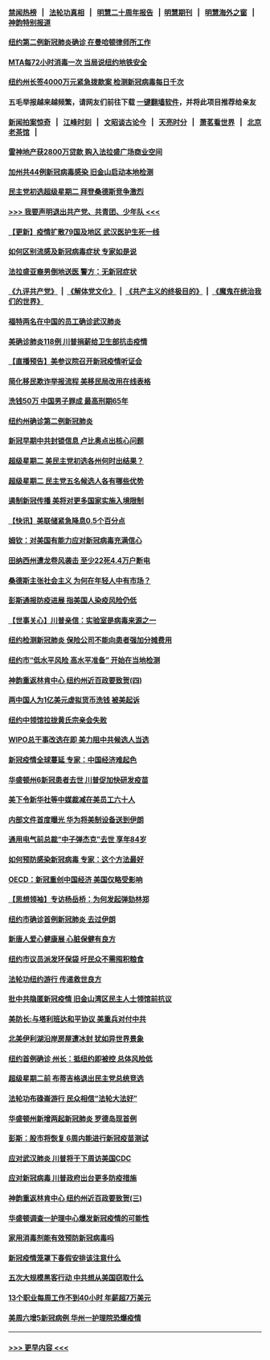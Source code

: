 #### [禁闻热榜](热点新闻.md?=0)  &nbsp;&nbsp;|&nbsp;&nbsp; [法轮功真相](https://github.com/gfw-breaker/truth/blob/master/README.md?=0) &nbsp;&nbsp;|&nbsp;&nbsp; [明慧二十周年报告](https://github.com/gfw-breaker/mh-reports/blob/master/README.md?=0) &nbsp;&nbsp;|&nbsp;&nbsp;[明慧期刊](https://github.com/gfw-breaker/mh-qikan) &nbsp;&nbsp;|&nbsp;&nbsp; [明慧海外之窗](https://github.com/gfw-breaker/mh-news/blob/master/README.md?=0) &nbsp;&nbsp;|&nbsp;&nbsp; [神韵特别报道](https://github.com/gfw-breaker/mh-news/blob/master/shenyun.md?=0)
#### [纽约第二例新冠肺炎确诊  在曼哈顿律师所工作](../pages/nsc412/n11913637.md?t=03041631) 
#### [MTA每72小时消毒一次  当局说纽约地铁安全](../pages/nsc412/n11913629.md?t=03041631) 
#### [纽约州长签4000万元紧急拨款案  检测新冠病毒每日千次](../pages/nsc412/n11913619.md?t=03041631) 
#### 五毛举报越来越频繁，请网友们前往下载 [一键翻墙软件](https://github.com/gfw-breaker/ssr-accounts)，并将此项目推荐给亲友
#### [新闻拍案惊奇](https://github.com/gfw-breaker/banned-news/blob/master/pages/link4.md) &nbsp;&nbsp;|&nbsp;&nbsp; [江峰时刻](https://github.com/gfw-breaker/banned-news/blob/master/pages/link4.md) &nbsp;&nbsp;|&nbsp;&nbsp; [文昭谈古论今](https://github.com/gfw-breaker/banned-news/blob/master/pages/link4.md) &nbsp;&nbsp;|&nbsp;&nbsp; [天亮时分](https://github.com/gfw-breaker/banned-news/blob/master/pages/link4.md) &nbsp;&nbsp;|&nbsp;&nbsp; [萧茗看世界](https://github.com/gfw-breaker/banned-news/blob/master/pages/link4.md) &nbsp;&nbsp;|&nbsp;&nbsp; [北京老茶馆](https://github.com/gfw-breaker/banned-news/blob/master/pages/link4.md) &nbsp;&nbsp;|&nbsp;&nbsp; 
#### [雷神地产获2800万贷款 购入法拉盛广场商业空间](../pages/nsc412/n11913644.md?t=03041631) 
#### [加州共44例新冠病毒感染  旧金山启动本地检测](../pages/nsc412/n11913690.md?t=03041631) 
#### [民主党初选超级星期二 拜登桑德斯竞争激烈](../pages/nsc412/n11913365.md?t=03041631) 
#### [>>> 我要声明退出共产党、共青团、少年队 <<<](https://github.com/begood0513/goodnews/blob/master/quit/letter.md) 
#### [【更新】疫情扩散79国及地区 武汉医护生死一线](../pages/nsc412/n11890652.md?t=03041631) 
#### [如何区别流感及新冠病毒症状 专家如是说](../pages/nsc412/n11913170.md?t=03041631) 
#### [法拉盛亚裔男倒地送医  警方：无新冠症状](../pages/nsc412/n11913197.md?t=03041631) 
#### [《九评共产党》](https://github.com/begood0513/9ping.md/blob/master/README.md) &nbsp;|&nbsp; [《解体党文化》](../../../../jtdwh.md/blob/master/README.md)  &nbsp;|&nbsp; [《共产主义的终极目的》](../../../../gczydzjmd.md/blob/master/README.md) &nbsp;|&nbsp; [《魔鬼在统治我们的世界》](../../../../mgztzwmdsj.md/blob/master/README.md) 
#### [福特两名在中国的员工确诊武汉肺炎](../pages/nsc412/n11913100.md?t=03041631) 
#### [美确诊肺炎118例 川普捐薪给卫生部抗击疫情](../pages/nsc412/n11913080.md?t=03041631) 
#### [【直播预告】美参议院召开新冠疫情听证会](../pages/nsc412/n11913042.md?t=03041631) 
#### [简化移民欺诈举报流程 美移民局改用在线表格](../pages/nsc412/n11913020.md?t=03041631) 
#### [洗钱50万 中国男子罪成 最高刑期65年](../pages/nsc412/n11912754.md?t=03041631) 
#### [纽约州确诊第二例新冠肺炎](../pages/nsc412/n11912735.md?t=03041631) 
#### [新冠早期中共封锁信息 卢比奥点出核心问题](../pages/nsc412/n11912630.md?t=03041631) 
#### [超级星期二 美民主党初选各州何时出结果？](../pages/nsc412/n11912565.md?t=03041631) 
#### [超级星期二 民主党五名候选人各有哪些优势](../pages/nsc412/n11912510.md?t=03041631) 
#### [遏制新冠传播 美将对更多国家实施入境限制](../pages/nsc412/n11912521.md?t=03041631) 
#### [【快讯】美联储紧急降息0.5个百分点](../pages/nsc412/n11912406.md?t=03041631) 
#### [姆钦：对美国有能力应对新冠病毒充满信心](../pages/nsc412/n11912446.md?t=03041631) 
#### [田纳西州遭龙卷风袭击 至少22死4.4万户断电](../pages/nsc412/n11912066.md?t=03041631) 
#### [桑德斯主张社会主义 为何在年轻人中有市场？](../pages/nsc412/n11911086.md?t=03041631) 
#### [彭斯通报防疫进展 指美国人染疫风险仍低](../pages/nsc412/n11910872.md?t=03041631) 
#### [【世事关心】川普亲信：实验室是病毒来源之一](../pages/nsc412/n11910876.md?t=03041631) 
#### [纽约检测新冠肺炎  保险公司不能向患者强加分摊费用](../pages/nsc412/n11911167.md?t=03041631) 
#### [纽约市“低水平风险 高水平准备” 开始在当地检测](../pages/nsc412/n11911154.md?t=03041631) 
#### [神韵重返林肯中心 纽约州近百政要致贺(四)](../pages/nsc412/n11908757.md?t=03041631) 
#### [两中国人为1亿美元虚拟货币洗钱 被美起诉](../pages/nsc412/n11910880.md?t=03041631) 
#### [纽约中领馆拉拢黄氏宗亲会失败](../pages/nsc412/n11910480.md?t=03041631) 
#### [WIPO总干事改选在即 美力阻中共候选人当选](../pages/nsc412/n11910464.md?t=03041631) 
#### [新冠疫情全球蔓延 专家：中国经济难起色](../pages/nsc412/n11910439.md?t=03041631) 
#### [华盛顿州6新冠患者去世 川普促加快研发疫苗](../pages/nsc412/n11910399.md?t=03041631) 
#### [美下令新华社等中媒裁减在美员工六十人](../pages/nsc412/n11910256.md?t=03041631) 
#### [内部文件首度曝光 华为将美制设备送到伊朗](../pages/nsc412/n11910211.md?t=03041631) 
#### [通用电气前总裁“中子弹杰克”去世 享年84岁](../pages/nsc412/n11910095.md?t=03041631) 
#### [如何预防感染新冠病毒 专家：这个方法最好](../pages/nsc412/n11909928.md?t=03041631) 
#### [OECD：新冠重创中国经济 美国仅略受影响](../pages/nsc412/n11910023.md?t=03041631) 
#### [【思想领袖】专访杨岳桥：为何发起弹劾林郑](../pages/nsc412/n11810919.md?t=03041631) 
#### [纽约市确诊首例新冠肺炎  去过伊朗](../pages/nsc412/n11908737.md?t=03041631) 
#### [新唐人爱心健康展  心脏保健有良方](../pages/nsc412/n11908619.md?t=03041631) 
#### [纽约市议员派发环保袋  吁民众不需囤积粮食](../pages/nsc412/n11908742.md?t=03041631) 
#### [法轮功纽约游行 传递救世良方](../pages/nsc412/n11907831.md?t=03041631) 
#### [批中共隐匿新冠疫情  旧金山湾区民主人士领馆前抗议](../pages/nsc412/n11908761.md?t=03041631) 
#### [美防长:与塔利班达和平协议 美重兵对付中共](../pages/nsc412/n11908366.md?t=03041631) 
#### [北美伊利湖沿岸房屋遭冰封 犹如异世界景象](../pages/nsc412/n11908465.md?t=03041631) 
#### [纽约首例确诊 州长：抵纽约即被控 总体风险低](../pages/nsc412/n11908143.md?t=03041631) 
#### [超级星期二前 布蒂吉格退出民主党总统竞选](../pages/nsc412/n11908156.md?t=03041631) 
#### [法轮功布碌崙游行 民众相信“法轮大法好”](../pages/nsc412/n11907645.md?t=03041631) 
#### [华盛顿州新增两起新冠肺炎 罗德岛现首例](../pages/nsc412/n11907757.md?t=03041631) 
#### [彭斯：股市将恢复 6周内能进行新冠疫苗测试](../pages/nsc412/n11907550.md?t=03041631) 
#### [应对武汉肺炎 川普将于下周访美国CDC](../pages/nsc412/n11907493.md?t=03041631) 
#### [应对新冠病毒 川普政府出台更多防疫措施](../pages/nsc412/n11907354.md?t=03041631) 
#### [神韵重返林肯中心 纽约州近百政要致贺(三)](../pages/nsc412/n11904356.md?t=03041631) 
#### [华盛顿调查一护理中心爆发新冠疫情的可能性](../pages/nsc412/n11907230.md?t=03041631) 
#### [家用消毒剂能有效预防新冠病毒吗](../pages/nsc412/n11905553.md?t=03041631) 
#### [新冠疫情笼罩下春假安排该注意什么](../pages/nsc412/n11906890.md?t=03041631) 
#### [五次大规模黑客行动 中共想从美国窃取什么](../pages/nsc412/n11899124.md?t=03041631) 
#### [13个职业每周工作不到40小时 年薪超7万美元](../pages/nsc412/n11893686.md?t=03041631) 
#### [美周六增5新冠病例 华州一护理院恐爆疫情](../pages/nsc412/n11905823.md?t=03041631) 

----
#### [ >>> 更早内容 <<< ](../indexes/nsc412-earlier.md)
